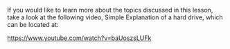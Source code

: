 If you would like to learn more about the topics discussed in this lesson, take a look at the following video, Simple Explanation of a hard drive, which can be located at:

https://www.youtube.com/watch?v=baUoszsLUFk
